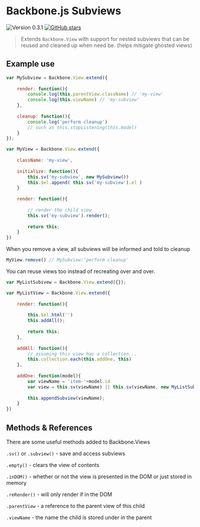 Backbone.js Subviews
===================

![Version 0.3.1](https://img.shields.io/badge/Version-0.3.1-blue.svg)
[![GitHub stars](https://img.shields.io/github/stars/badges/shields.svg?style=social&label=Stars&style=flat-square)](https://github.com/kjantzer/backbonejs-subviews)

>Extends `Backbone.View` with support for nested subviews that can be reused and cleaned up when need be. (helps mitigate ghosted views)

## Example use

```javascript
var MySubview = Backbone.View.extend({
	
	render: function(){
		console.log(this.parentView.className) // 'my-view'
		console.log(this.viewName) // 'my-subview'
	},
	
	cleanup: function(){
		console.log('perform cleanup')
		// such as this.stopListening(this.model)
	}
});

var MyView = Backbone.View.extend({
	
	className: 'my-view',
	 
	initialize: function(){
		this.sv('my-subview', new MySubview())
		this.$el.append( this.sv('my-subview').el )
	}
	
	render: function(){
	
		// render the child view
		this.sv('my-subview').render();
	
		return this;
	}
})
```

When you remove a view, all subviews will be informed and told to cleanup

```javascript
MyView.remove() // MySubview:'perform cleanup'
```

You can reuse views too instead of recreating over and over.

```javascript
var MyListSubivew = Backbone.View.extend({});

var MyListView = Backbone.View.extend({
	
	render: function(){
	
		this.$el.html('')
		this.addAll();
	
		return this;
	},
	
	addAll: function(){
		// assuming this view has a collection...
		this.collection.each(this.addOne, this)
	},
	
	addOne: function(model){
		var viewName = 'item-'+model.id
		var view = this.sv(viewName) || this.sv(viewName, new MyListSubivew({model: model}))
				
		this.appendSubview(viewName);
	}
})
```

## Methods & References

There are some useful methods added to Backbone.Views

`.sv()` or `.subview()` - save and access subviews

`.empty()` - clears the view of contents

`.inDOM()` - whether or not the view is presented in the DOM or just stored in memory

`.reRender()` - will only render if in the DOM

`.parentView` - a reference to the parent view of this child

`.viewName` - the name the child is stored under in the parent
